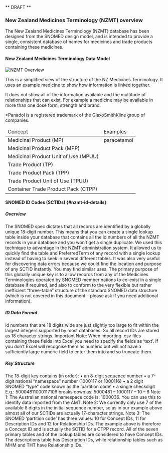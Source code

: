 ** DRAFT **

### New Zealand Medicines Terminology (NZMT) overview

The New Zealand Medicines Terminology (NZMT) database has been designed from the SNOMED design model, and is intended to provide a single, consistent database of names for medicines and trade products containing these medicines.

#### New Zealand Medicines Terminology Data Model

![NZMT Overview](./nzmt_data_model_sml.gif)

This is a simplified view of the structure of the NZ Medicines Terminology. It uses an example medicine to show how information is linked together.

It does not show all of the information available and the multitude of relationships that can exist. For example a medicine may be available in more than one dose form, strength and brand.

*Panadol is a registered trademark of the GlaxoSmithKline group of companies.

<table>
<thead>
<tr><td>Concept</td>
<td>Examples</td>
</tr>
</thead>
<tbody>
<tr><td>Medicinal Product (MP)</td>
<td>paracetamol</td>
</tr>
<tr><td>Medicinal Product Pack (MPP)</td>
<td></td>
</tr>
<tr><td>Medicinal Product Unit of Use (MPUU)</td>
<td></td>
</tr>
<tr><td>Trade Product (TP)</td>
<td></td>
</tr>
<tr><td>Trade Product Pack (TPP)</td>
<td></td>
</tr>
<tr><td>Trade Product Unit of Use (TPUU)</td>
<td></td>
</tr>
<tr><td>Container Trade Product Pack (CTPP)</td>
<td></td>
</tr>
</tbody>
</table>


#### SNOMED ID Codes (SCTIDs) {#nzmt-id-details}

##### Overview
The SNOMED spec dictates that all records are identified by a globally unique 18-digit number. 
This means that you can create a single lookup table inside your database that contains all the id numbers of all the NZMT records in your database and you won’t get a single duplicate.
We used this technique to advantage in the NZMT administration system. It allowed us to quickly find the table and PreferredTerm of any record with a single lookup instead of having to seek in several different tables. It was also very useful for discovering data errors because we could find the location and purpose of any SCTID instantly. You may find similar uses.
The primary purpose of this globally unique key is to allow records from any of the Medicines Terminologies operated by SNOMED member nations to co-exist in a single database if required, and also to conform to the very flexible but rather inefficient “three-table” structure of the standard SNOMED data structure (which is not covered in this document – please ask if you need additional information).

##### ID Data Format

id numbers that are 18 digits wide are just slightly too large to fit within the largest integers supported by most databases. So all record IDs are stored as 18 character strings.
Important Note: When importing .csv files containing these fields into Excel you need to specify the fields as ‘text’.  If you don’t Excel will recognise them as numeric but will not have a sufficiently large numeric field to enter them into and so truncate them.

##### Key Structure

The 18-digit key contains (in order):
•	an 8-digit sequence number 
•	a 7-digit national “namespace” number (1000117 or 1000116)
•	a 2 digit SNOMED “type” code known as the ‘partition code’
•	a single checkdigit
E.g.: 50004811000117106 breaks down as: 5000481 – 1000117 – 10 – 6
Note 1: The Australian national namespace code is: 1000036.  You can use this to identify data imported from the AMT. 
Note 2:  We currently only use 7 of the available 8 digits in the initial sequence number, so as in our example above almost all of our SCTIDs are actually 17-character strings.
Note 3:  The SNOMED ‘partition code’ has three values: 10 for Concept IDs, 11 for Description IDs and 12 for Relationship IDs.  The example above is therefore a Concept ID and is actually the SCTID for a CTPP record.  All of the seven primary tables and of the lookup tables are considered to have Concept IDs.  The descriptions table has Description IDs, while relationship tables such as MHM and THT have Relationship IDs.
